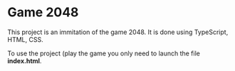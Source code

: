 # Game 2048

This project is an immitation of the game 2048. It is done using TypeScript, HTML, CSS.

To use the project (play the game you only need to launch the file **index.html**.
